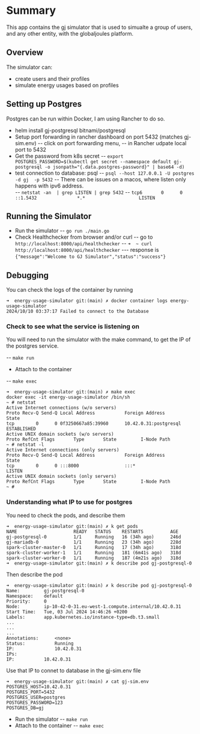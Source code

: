 # Summary

This app contains the gj simulator that is used to simualte a group of users, and any other entity, with the globaljoules platform.

## Overview

The simulator can:

- create users and their profiles
- simulate energy usages based on profiles

## Setting up Postgres

Postgres can be run within Docker, I am using Rancher to do so.

- helm install gj-postgresql bitnami/postgresql
- Setup port forwarding in rancher dashboard on port 5432 (matches gj-sim.env)
-- click on port forwarding menu,
-- in Rancher udpate local port to 5432
- Get the password from k8s secret
-- ```export POSTGRES_PASSWORD=$(kubectl get secret --namespace default gj-postgresql -o jsonpath="{.data.postgres-password}" | base64 -d)```
- test connection to database: psql
-- ```psql --host 127.0.0.1 -U postgres -d gj  -p 5432```
-- There can be issues on a macos, where listen only happens with ipv6 address.  
-- ```netstat -an  | grep LISTEN | grep 5432```
-- ```tcp6       0      0  ::1.5432               *.*                    LISTEN```

## Running the Simulator

- Run the simulator
-- ```go run ./main.go```
- Check Healthchecker from browser and/or curl
-- go to ```http://localhost:8000/api/healthchecker```
-- ```➜  ~ curl http://localhost:8000/api/healthchecker```
--- response is ```{"message":"Welcome to GJ Simulator","status":"success"}```

## Debugging

You can check the logs of the container by running

```shell
➜  energy-usage-simulator git:(main) ✗ docker container logs energy-usage-simulator
2024/10/10 03:37:17 Failed to connect to the Database
```

### Check to see what the service is listening on

You will need to run the simulator with the make command, to get the IP of the postgres service.

-- ```make run```

- Attach to the container

-- ```make exec```

```shell
➜  energy-usage-simulator git:(main) ✗ make exec
docker exec -it energy-usage-simulator /bin/sh
~ # netstat 
Active Internet connections (w/o servers)
Proto Recv-Q Send-Q Local Address           Foreign Address         State       
tcp        0      0 0f3250667a85:39960      10.42.0.31:postgresql   ESTABLISHED 
Active UNIX domain sockets (w/o servers)
Proto RefCnt Flags       Type       State         I-Node Path
~ # netstat -l
Active Internet connections (only servers)
Proto Recv-Q Send-Q Local Address           Foreign Address         State       
tcp        0      0 :::8000                 :::*                    LISTEN      
Active UNIX domain sockets (only servers)
Proto RefCnt Flags       Type       State         I-Node Path
~ # 
```

### Understanding what IP to use for postgres

You need to check the pods, and describe them

```shell
➜  energy-usage-simulator git:(main) ✗ k get pods
NAME                     READY   STATUS    RESTARTS          AGE
gj-postgresql-0          1/1     Running   16 (34h ago)      246d
gj-mariadb-0             1/1     Running   23 (34h ago)      228d
spark-cluster-master-0   1/1     Running   17 (34h ago)      318d
spark-cluster-worker-1   1/1     Running   181 (6m41s ago)   318d
spark-cluster-worker-0   1/1     Running   187 (4m21s ago)   318d
➜  energy-usage-simulator git:(main) ✗ k describe pod gj-postgresql-0
```

Then describe the pod

```shell
➜  energy-usage-simulator git:(main) ✗ k describe pod gj-postgresql-0
Name:         gj-postgresql-0
Namespace:    default
Priority:     0
Node:         ip-10-42-0-31.eu-west-1.compute.internal/10.42.0.31
Start Time:   Tue, 03 Jul 2024 14:46:26 +0200
Labels:       app.kubernetes.io/instance-type=db.t3.small
...
...
...
Annotations:      <none>
Status:           Running
IP:               10.42.0.31
IPs:
IP:           10.42.0.31
```

Use that IP to connet to database in the gj-sim.env file

```shell
➜  energy-usage-simulator git:(main) ✗ cat gj-sim.env
POSTGRES_HOST=10.42.0.31
POSTGRES_PORT=5432
POSTGRES_USER=postgres
POSTGRES_PASSWORD=123
POSTGRES_DB=gj
```

- Run the simulator
-- ```make run```
- Attach to the container
-- ```make exec```
